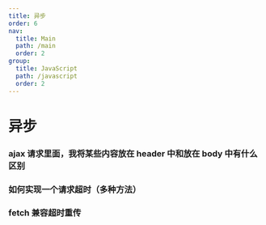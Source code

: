 ```yaml
---
title: 异步
order: 6
nav:
  title: Main
  path: /main
  order: 2
group:
  title: JavaScript
  path: /javascript
  order: 2
---
```


# 异步

### ajax 请求里面，我将某些内容放在 header 中和放在 body 中有什么区别

### 如何实现一个请求超时（多种方法）

### fetch 兼容超时重传
